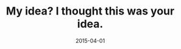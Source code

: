 ---
layout: base.njk
title : 'My idea? I thought this was your idea.' 
view_title : 'My idea? I thought this was your idea.' 
year : '2015' 
date : '2015-04-01' 
img_file : '/drawing/myideaithoughtthiswasyouridea.png' 
html_file : 'myideaithoughtthiswasyouridea' 
next_html : 'ihopeyouwerentcold.html' 
year_order : '29' 
permalink : "title/{{html_file}}.html"
---